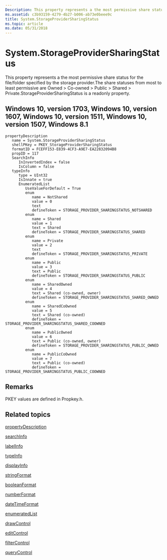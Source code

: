 ```yaml
---
Description: This property represents a the most permissive share status for the file/folder specified by the storage provider.The share statuses from most to least permissive are Owned > Co-owned > Public > Shared > Private.StorageProviderSharingStatus is a readonly property.
ms.assetid: c3b93159-4279-4b27-b006-ab73e0beee9c
title: System.StorageProviderSharingStatus
ms.topic: article
ms.date: 05/31/2018
---
```


# System.StorageProviderSharingStatus

This property represents a the most permissive share status for the file/folder specified by the storage provider.The share statuses from most to least permissive are Owned > Co-owned > Public > Shared > Private.StorageProviderSharingStatus is a readonly property.

## Windows 10, version 1703, Windows 10, version 1607, Windows 10, version 1511, Windows 10, version 1507, Windows 8.1

```
propertyDescription
   name = System.StorageProviderSharingStatus
   shellPKey = PKEY_StorageProviderSharingStatus
   formatID = FCEFF153-E839-4CF3-A9E7-EA22832094B8
   propID = 117
   SearchInfo
      InInvertedIndex = false
      IsColumn = false
   typeInfo
      type = UInt32
      IsInnate = true
      EnumeratedList
         UseValueForDefault = True
         enum
            name = NotShared
            value = 0
            text
            defineToken = STORAGE_PROVIDER_SHARINGSTATUS_NOTSHARED
         enum
            name = Shared
            value = 1
            text = Shared
            defineToken = STORAGE_PROVIDER_SHARINGSTATUS_SHARED
         enum
            name = Private
            value = 2
            text
            defineToken = STORAGE_PROVIDER_SHARINGSTATUS_PRIVATE
         enum
            name = Public
            value = 3
            text = Public
            defineToken = STORAGE_PROVIDER_SHARINGSTATUS_PUBLIC
         enum
            name = SharedOwned
            value = 4
            text = Shared (co-owned, owner)
            defineToken = STORAGE_PROVIDER_SHARINGSTATUS_SHARED_OWNED
         enum
            name = SharedCoOwned
            value = 5
            text = Shared (co-owned)
            defineToken = STORAGE_PROVIDER_SHARINGSTATUS_SHARED_COOWNED
         enum
            name = PublicOwned
            value = 6
            text = Public (co-owned, owner)
            defineToken = STORAGE_PROVIDER_SHARINGSTATUS_PUBLIC_OWNED
         enum
            name = PublicCoOwned
            value = 7
            text = Public (co-owned)
            defineToken = STORAGE_PROVIDER_SHARINGSTATUS_PUBLIC_COOWNED
```

## Remarks

PKEY values are defined in Propkey.h.

## Related topics

<dl> <dt>

[propertyDescription](./propdesc-schema-propertydescription.md)
</dt> <dt>

[searchInfo](./propdesc-schema-searchinfo.md)
</dt> <dt>

[labelInfo](./propdesc-schema-labelinfo.md)
</dt> <dt>

[typeInfo](./propdesc-schema-typeinfo.md)
</dt> <dt>

[displayInfo](./propdesc-schema-displayinfo.md)
</dt> <dt>

[stringFormat](./propdesc-schema-stringformat.md)
</dt> <dt>

[booleanFormat](./propdesc-schema-booleanformat.md)
</dt> <dt>

[numberFormat](./propdesc-schema-numberformat.md)
</dt> <dt>

[dateTimeFormat](./propdesc-schema-datetimeformat.md)
</dt> <dt>

[enumeratedList](./propdesc-schema-enumeratedlist.md)
</dt> <dt>

[drawControl](./propdesc-schema-drawcontrol.md)
</dt> <dt>

[editControl](./propdesc-schema-editcontrol.md)
</dt> <dt>

[filterControl](./propdesc-schema-filtercontrol.md)
</dt> <dt>

[queryControl](./propdesc-schema-querycontrol.md)
</dt> </dl>

 

 